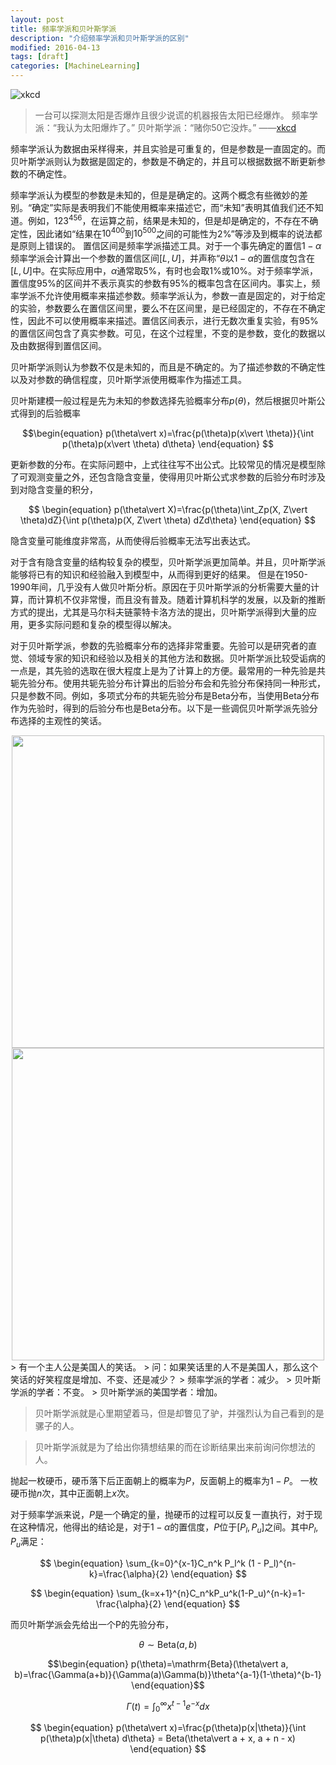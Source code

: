 ```yaml
---
layout: post
title: 频率学派和贝叶斯学派
description: "介绍频率学派和贝叶斯学派的区别"
modified: 2016-04-13
tags: [draft]
categories: [MachineLearning]
---
```


![xkcd](http://imgs.xkcd.com/comics/frequentists_vs_bayesians.png)

> 一台可以探测太阳是否爆炸且很少说谎的机器报告太阳已经爆炸。
> 频率学派：“我认为太阳爆炸了。”
> 贝叶斯学派：“赌你50它没炸。” 
> ——[xkcd](http://xkcd.com/1132/)

频率学派认为数据由采样得来，并且实验是可重复的，但是参数是一直固定的。而贝叶斯学派则认为数据是固定的，参数是不确定的，并且可以根据数据不断更新参数的不确定性。

频率学派认为模型的参数是未知的，但是是确定的。这两个概念有些微妙的差别。“确定”实际是表明我们不能使用概率来描述它，而“未知”表明其值我们还不知道。例如，$123^{456}$，在运算之前，结果是未知的，但是却是确定的，不存在不确定性，因此诸如“结果在$10^{400}$到$10^{500}$之间的可能性为2%”等涉及到概率的说法都是原则上错误的。
置信区间是频率学派描述工具。对于一个事先确定的置信$1-\alpha$频率学派会计算出一个参数的置信区间$[L,U]$，并声称“$\theta$以$1-\alpha$的置信度包含在$[L,U]$中。在实际应用中，$\alpha$通常取5%，有时也会取1%或10%。对于频率学派，置信度95%的区间并不表示真实的参数有95%的概率包含在区间内。事实上，频率学派不允许使用概率来描述参数。频率学派认为，参数一直是固定的，对于给定的实验，参数要么在置信区间里，要么不在区间里，是已经固定的，不存在不确定性，因此不可以使用概率来描述。置信区间表示，进行无数次重复实验，有95%的置信区间包含了真实参数。可见，在这个过程里，不变的是参数，变化的数据以及由数据得到置信区间。

贝叶斯学派则认为参数不仅是未知的，而且是不确定的。为了描述参数的不确定性以及对参数的确信程度，贝叶斯学派使用概率作为描述工具。

贝叶斯建模一般过程是先为未知的参数选择先验概率分布$p(\theta)$，然后根据贝叶斯公式得到的后验概率

$$\begin{equation}
p(\theta\vert x)=\frac{p(\theta)p(x\vert \theta)}{\int p(\theta)p(x\vert \theta) d\theta}
\end{equation}
$$

更新参数的分布。在实际问题中，上式往往写不出公式。比较常见的情况是模型除了可观测变量之外，还包含隐含变量，使得用贝叶斯公式求参数的后验分布时涉及到对隐含变量的积分，

$$
\begin{equation}
p(\theta\vert X)=\frac{p(\theta)\int_Zp(X, Z\vert \theta)dZ}{\int p(\theta)p(X, Z\vert \theta) dZd\theta}
\end{equation}
$$

隐含变量可能维度非常高，从而使得后验概率无法写出表达式。

对于含有隐含变量的结构较复杂的模型，贝叶斯学派更加简单。并且，贝叶斯学派能够将已有的知识和经验融入到模型中，从而得到更好的结果。
但是在1950-1990年间，几乎没有人做贝叶斯分析。原因在于贝叶斯学派的分析需要大量的计算，而计算机不仅非常慢，而且没有普及。随着计算机科学的发展，以及新的推断方式的提出，尤其是马尔科夫链蒙特卡洛方法的提出，贝叶斯学派得到大量的应用，更多实际问题和复杂的模型得以解决。

对于贝叶斯学派，参数的先验概率分布的选择非常重要。先验可以是研究者的直觉、领域专家的知识和经验以及相关的其他方法和数据。贝叶斯学派比较受诟病的一点是，其先验的选取在很大程度上是为了计算上的方便。最常用的一种先验是共轭先验分布。使用共轭先验分布计算出的后验分布会和先验分布保持同一种形式，只是参数不同。例如，多项式分布的共轭先验分布是Beta分布，当使用Beta分布作为先验时，得到的后验分布也是Beta分布。以下是一些调侃贝叶斯学派先验分布选择的主观性的笑话。

<center>
<img src="http://pawnty.github.io/images/beyesian.png", width=500 />
</center>

<center>
<img src="http://pawnty.github.io/images/confidence_interval.png", width=500 />
</center>
> 有一个主人公是美国人的笑话。
> 问：如果笑话里的人不是美国人，那么这个笑话的好笑程度是增加、不变、还是减少？  
> 频率学派的学者：减少。
> 贝叶斯学派的学者：不变。 
> 贝叶斯学派的美国学者：增加。

> 贝叶斯学派就是心里期望着马，但是却瞥见了驴，并强烈认为自己看到的是骡子的人。

> 贝叶斯学派就是为了给出你猜想结果的而在诊断结果出来前询问你想法的人。

抛起一枚硬币，硬币落下后正面朝上的概率为$P$，反面朝上的概率为$1-P$。
一枚硬币抛$n$次，其中正面朝上$x$次。

对于频率学派来说，$P$是一个确定的量，抛硬币的过程可以反复一直执行，对于现在这种情况，他得出的结论是，对于$1-\alpha$的置信度，$P$位于$[P_l, P_u]$之间。其中$P_l,P_u$满足：



$$
\begin{equation}
\sum_{k=0}^{x-1}C_n^k P_l^k (1 - P_l)^{n-k}=\frac{\alpha}{2}
\end{equation}
$$

$$
\begin{equation}
\sum_{k=x+1}^{n}C_n^kP_u^k(1-P_u)^{n-k}=1-\frac{\alpha}{2}
\end{equation}
$$

而贝叶斯学派会先给出一个P的先验分布，

$$\begin{equation}
\theta \sim \mathrm{Beta}(a, b)
\end{equation}$$

$$\begin{equation}
p(\theta)=\mathrm{Beta}(\theta\vert a, b)=\frac{\Gamma(a+b)}{\Gamma(a)\Gamma(b)}\theta^{a-1}(1-\theta)^{b-1}
\end{equation}$$

$$\begin{equation}
\Gamma(t)=\int_0^\infty x^{t-1}e^{-x}dx
\end{equation}$$

$$
\begin{equation}
p(\theta\vert x)=\frac{p(\theta)p(x|\theta)}{\int p(\theta)p(x|\theta) d\theta}
= Beta(\theta\vert a + x, a + n - x)
\end{equation}
$$